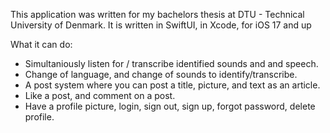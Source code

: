 This application was written for my bachelors thesis at DTU - Technical University of Denmark.
It is written in SwiftUI, in Xcode, for iOS 17 and up

What it can do:
* Simultaniously listen for / transcribe identified sounds and and speech.
* Change of language, and change of sounds to identify/transcribe.
* A post system where you can post a title, picture, and text as an article.
* Like a post, and comment on a post.
* Have a profile picture, login, sign out, sign up, forgot password, delete profile.
